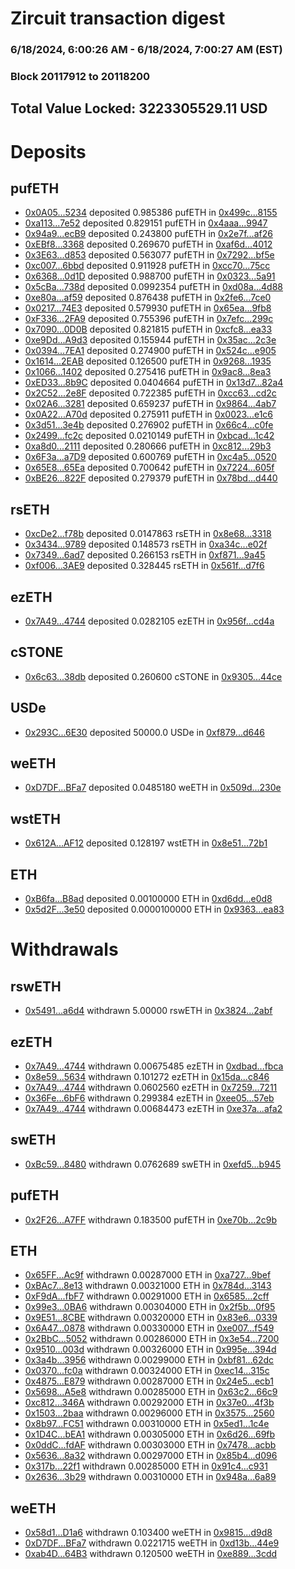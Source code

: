 # Zircuit transaction digest
### 6/18/2024, 6:00:26 AM - 6/18/2024, 7:00:27 AM (EST)
### Block 20117912 to 20118200

## Total Value Locked: 3223305529.11 USD

# Deposits
## pufETH
- [0x0A05...5234](https://etherscan.io/address/0x0A05A4fb9252848efe59ffaEf8335fB508a25234) deposited 0.985386 pufETH in [0x499c...8155](https://etherscan.io/tx/0x0A05A4fb9252848efe59ffaEf8335fB508a25234)
- [0xa113...7e52](https://etherscan.io/address/0xa113C67C976bae15ACc0F1f58288dEE4B13f7e52) deposited 0.829151 pufETH in [0x4aaa...9947](https://etherscan.io/tx/0xa113C67C976bae15ACc0F1f58288dEE4B13f7e52)
- [0x94a9...ecB9](https://etherscan.io/address/0x94a93A01803E56CA6Cc9400066b7e8D77cf5ecB9) deposited 0.243800 pufETH in [0x2e7f...af26](https://etherscan.io/tx/0x94a93A01803E56CA6Cc9400066b7e8D77cf5ecB9)
- [0xEBf8...3368](https://etherscan.io/address/0xEBf860d1044F5081F8Dc39c84618271B96773368) deposited 0.269670 pufETH in [0xaf6d...4012](https://etherscan.io/tx/0xEBf860d1044F5081F8Dc39c84618271B96773368)
- [0x3E63...d853](https://etherscan.io/address/0x3E63e820A911Fd42464F8C83B796Fe6427dDd853) deposited 0.563077 pufETH in [0x7292...bf5e](https://etherscan.io/tx/0x3E63e820A911Fd42464F8C83B796Fe6427dDd853)
- [0xc007...6bbd](https://etherscan.io/address/0xc007681988722F7023A4C653979384Be2c926bbd) deposited 0.911928 pufETH in [0xcc70...75cc](https://etherscan.io/tx/0xc007681988722F7023A4C653979384Be2c926bbd)
- [0x6368...0d1D](https://etherscan.io/address/0x6368ed24Ef10BF79902074af3bfc774390E90d1D) deposited 0.988700 pufETH in [0x0323...5a91](https://etherscan.io/tx/0x6368ed24Ef10BF79902074af3bfc774390E90d1D)
- [0x5cBa...738d](https://etherscan.io/address/0x5cBaC6e08F6D6273C3ee7f929C96C377d94a738d) deposited 0.0992354 pufETH in [0xd08a...4d88](https://etherscan.io/tx/0x5cBaC6e08F6D6273C3ee7f929C96C377d94a738d)
- [0xe80a...af59](https://etherscan.io/address/0xe80aC6e998823834177427cE2011AdC34242af59) deposited 0.876438 pufETH in [0x2fe6...7ce0](https://etherscan.io/tx/0xe80aC6e998823834177427cE2011AdC34242af59)
- [0x0217...74E3](https://etherscan.io/address/0x021733dA3Ff49230F35b1984A09BFe17A16874E3) deposited 0.579930 pufETH in [0x65ea...9fb8](https://etherscan.io/tx/0x021733dA3Ff49230F35b1984A09BFe17A16874E3)
- [0xF336...2FA9](https://etherscan.io/address/0xF3368c440bD869521EDD93F0C719dEb5A6442FA9) deposited 0.755396 pufETH in [0x7efc...299c](https://etherscan.io/tx/0xF3368c440bD869521EDD93F0C719dEb5A6442FA9)
- [0x7090...0D0B](https://etherscan.io/address/0x709066feE37946A95c9017E9ec6b08f22Af80D0B) deposited 0.821815 pufETH in [0xcfc8...ea33](https://etherscan.io/tx/0x709066feE37946A95c9017E9ec6b08f22Af80D0B)
- [0xe9Dd...A9d3](https://etherscan.io/address/0xe9Dd667aa4192774847C39Ac59DaB7016644A9d3) deposited 0.155944 pufETH in [0x35ac...2c3e](https://etherscan.io/tx/0xe9Dd667aa4192774847C39Ac59DaB7016644A9d3)
- [0x0394...7EA1](https://etherscan.io/address/0x0394DCE1Ed32d9f47e66f223fdcD1a62C1977EA1) deposited 0.274900 pufETH in [0x524c...e905](https://etherscan.io/tx/0x0394DCE1Ed32d9f47e66f223fdcD1a62C1977EA1)
- [0x1614...2EAB](https://etherscan.io/address/0x1614c46d5596a566367B525a2d04d39521452EAB) deposited 0.126500 pufETH in [0x9268...1935](https://etherscan.io/tx/0x1614c46d5596a566367B525a2d04d39521452EAB)
- [0x1066...1402](https://etherscan.io/address/0x106669BA1be758aD015199F50693f2c7A47A1402) deposited 0.275416 pufETH in [0x9ac8...8ea3](https://etherscan.io/tx/0x106669BA1be758aD015199F50693f2c7A47A1402)
- [0xED33...8b9C](https://etherscan.io/address/0xED335cc1420794B2A3b7ce49501FbffAaAB18b9C) deposited 0.0404664 pufETH in [0x13d7...82a4](https://etherscan.io/tx/0xED335cc1420794B2A3b7ce49501FbffAaAB18b9C)
- [0x2C52...2e8F](https://etherscan.io/address/0x2C52EbB92055A11490F75f9A9Dc0585B73202e8F) deposited 0.722385 pufETH in [0xcc63...cd2c](https://etherscan.io/tx/0x2C52EbB92055A11490F75f9A9Dc0585B73202e8F)
- [0x02A6...3281](https://etherscan.io/address/0x02A609C6F08ccEf1385753E2aB42F4BE237f3281) deposited 0.659237 pufETH in [0x9864...4ab7](https://etherscan.io/tx/0x02A609C6F08ccEf1385753E2aB42F4BE237f3281)
- [0x0A22...A70d](https://etherscan.io/address/0x0A225e4738B94bB81Cb1f0e4E79FB821Ab0aA70d) deposited 0.275911 pufETH in [0x0023...e1c6](https://etherscan.io/tx/0x0A225e4738B94bB81Cb1f0e4E79FB821Ab0aA70d)
- [0x3d51...3e4b](https://etherscan.io/address/0x3d51fA5A0ef81Cc0acac8F44dC36a4E5887C3e4b) deposited 0.276902 pufETH in [0x66c4...c0fe](https://etherscan.io/tx/0x3d51fA5A0ef81Cc0acac8F44dC36a4E5887C3e4b)
- [0x2499...fc2c](https://etherscan.io/address/0x2499fc9B9baCFa7489a4eda5D7429B72930efc2c) deposited 0.0210149 pufETH in [0xbcad...1c42](https://etherscan.io/tx/0x2499fc9B9baCFa7489a4eda5D7429B72930efc2c)
- [0xa8d0...2111](https://etherscan.io/address/0xa8d0EEaadF0DA0D6ff21F534FA51C0Cb1b302111) deposited 0.280666 pufETH in [0xc812...29b3](https://etherscan.io/tx/0xa8d0EEaadF0DA0D6ff21F534FA51C0Cb1b302111)
- [0x6F3a...a7D9](https://etherscan.io/address/0x6F3a25FBBF62A78C5e9CA96235cabbEb1985a7D9) deposited 0.600769 pufETH in [0xc4a5...0520](https://etherscan.io/tx/0x6F3a25FBBF62A78C5e9CA96235cabbEb1985a7D9)
- [0x65E8...65Ea](https://etherscan.io/address/0x65E8a8Bb335A75eD7ea3e741bF32b2C6949965Ea) deposited 0.700642 pufETH in [0x7224...605f](https://etherscan.io/tx/0x65E8a8Bb335A75eD7ea3e741bF32b2C6949965Ea)
- [0xBE26...822F](https://etherscan.io/address/0xBE262FCD1E206BAc728b47Cd2Ad116A757C6822F) deposited 0.279379 pufETH in [0x78bd...d440](https://etherscan.io/tx/0xBE262FCD1E206BAc728b47Cd2Ad116A757C6822F)
## rsETH
- [0xcDe2...f78b](https://etherscan.io/address/0xcDe273fB41A2dA3C4cd5baAa1A192e1c3D0cf78b) deposited 0.0147863 rsETH in [0x8e68...3318](https://etherscan.io/tx/0xcDe273fB41A2dA3C4cd5baAa1A192e1c3D0cf78b)
- [0x3434...9789](https://etherscan.io/address/0x34349c5569e7B846c3558961552D2202760A9789) deposited 0.148573 rsETH in [0xa34c...e02f](https://etherscan.io/tx/0x34349c5569e7B846c3558961552D2202760A9789)
- [0x7349...6ad7](https://etherscan.io/address/0x7349220DBFD44f5267f8A4c87acEC046D2BF6ad7) deposited 0.266153 rsETH in [0xf871...9a45](https://etherscan.io/tx/0x7349220DBFD44f5267f8A4c87acEC046D2BF6ad7)
- [0xf006...3AE9](https://etherscan.io/address/0xf0066AD5e84C354d868d26E9e28fc62f09443AE9) deposited 0.328445 rsETH in [0x561f...d7f6](https://etherscan.io/tx/0xf0066AD5e84C354d868d26E9e28fc62f09443AE9)
## ezETH
- [0x7A49...4744](https://etherscan.io/address/0x7A493Be5c2ce014cD049Bf178a1ac0Db1B434744) deposited 0.0282105 ezETH in [0x956f...cd4a](https://etherscan.io/tx/0x7A493Be5c2ce014cD049Bf178a1ac0Db1B434744)
## cSTONE
- [0x6c63...38db](https://etherscan.io/address/0x6c631959bdc7B98Aa4C80eC6e5723dE538D538db) deposited 0.260600 cSTONE in [0x9305...44ce](https://etherscan.io/tx/0x6c631959bdc7B98Aa4C80eC6e5723dE538D538db)
## USDe
- [0x293C...6E30](https://etherscan.io/address/0x293C6937D8D82e05B01335F7B33FBA0c8e256E30) deposited 50000.0 USDe in [0xf879...d646](https://etherscan.io/tx/0x293C6937D8D82e05B01335F7B33FBA0c8e256E30)
## weETH
- [0xD7DF...BFa7](https://etherscan.io/address/0xD7DF7E085214743530afF339aFC420c7c720BFa7) deposited 0.0485180 weETH in [0x509d...230e](https://etherscan.io/tx/0xD7DF7E085214743530afF339aFC420c7c720BFa7)
## wstETH
- [0x612A...AF12](https://etherscan.io/address/0x612Ad70ee7dEf0934A2Dc5AF40cB81f8B8E7AF12) deposited 0.128197 wstETH in [0x8e51...72b1](https://etherscan.io/tx/0x612Ad70ee7dEf0934A2Dc5AF40cB81f8B8E7AF12)
## ETH
- [0xB6fa...B8ad](https://etherscan.io/address/0xB6fa833Ba3fb9b2d75B3a95b016360942cAfB8ad) deposited 0.00100000 ETH in [0xd6dd...e0d8](https://etherscan.io/tx/0xB6fa833Ba3fb9b2d75B3a95b016360942cAfB8ad)
- [0x5d2F...3e50](https://etherscan.io/address/0x5d2F1977eDe802804D986950234D3e40B0a63e50) deposited 0.0000100000 ETH in [0x9363...ea83](https://etherscan.io/tx/0x5d2F1977eDe802804D986950234D3e40B0a63e50)
# Withdrawals
## rswETH
- [0x5491...a6d4](https://etherscan.io/address/0x5491799C40480F4A92730ac9D6BbeD748090a6d4) withdrawn 5.00000 rswETH in [0x3824...2abf](https://etherscan.io/tx/0x5491799C40480F4A92730ac9D6BbeD748090a6d4)
## ezETH
- [0x7A49...4744](https://etherscan.io/address/0x7A493Be5c2ce014cD049Bf178a1ac0Db1B434744) withdrawn 0.00675485 ezETH in [0xdbad...fbca](https://etherscan.io/tx/0x7A493Be5c2ce014cD049Bf178a1ac0Db1B434744)
- [0x8e59...5634](https://etherscan.io/address/0x8e592dB3791a232601ee6AAb13f5435e3dc25634) withdrawn 0.101272 ezETH in [0x15da...c846](https://etherscan.io/tx/0x8e592dB3791a232601ee6AAb13f5435e3dc25634)
- [0x7A49...4744](https://etherscan.io/address/0x7A493Be5c2ce014cD049Bf178a1ac0Db1B434744) withdrawn 0.0602560 ezETH in [0x7259...7211](https://etherscan.io/tx/0x7A493Be5c2ce014cD049Bf178a1ac0Db1B434744)
- [0x36Fe...6bF6](https://etherscan.io/address/0x36Fef7F36705169816E44FF1070Ac3f6Ad796bF6) withdrawn 0.299384 ezETH in [0xee05...57eb](https://etherscan.io/tx/0x36Fef7F36705169816E44FF1070Ac3f6Ad796bF6)
- [0x7A49...4744](https://etherscan.io/address/0x7A493Be5c2ce014cD049Bf178a1ac0Db1B434744) withdrawn 0.00684473 ezETH in [0xe37a...afa2](https://etherscan.io/tx/0x7A493Be5c2ce014cD049Bf178a1ac0Db1B434744)
## swETH
- [0xBc59...8480](https://etherscan.io/address/0xBc59BC6F063287e63C4df600a0F8f768AA778480) withdrawn 0.0762689 swETH in [0xefd5...b945](https://etherscan.io/tx/0xBc59BC6F063287e63C4df600a0F8f768AA778480)
## pufETH
- [0x2F26...A7FF](https://etherscan.io/address/0x2F26e567A5f64279172986f86985D4f4C068A7FF) withdrawn 0.183500 pufETH in [0xe70b...2c9b](https://etherscan.io/tx/0x2F26e567A5f64279172986f86985D4f4C068A7FF)
## ETH
- [0x65FF...Ac9f](https://etherscan.io/address/0x65FF12c6bdc5C8Db4e0B0D4b7067C3fBdA08Ac9f) withdrawn 0.00287000 ETH in [0xa727...9bef](https://etherscan.io/tx/0x65FF12c6bdc5C8Db4e0B0D4b7067C3fBdA08Ac9f)
- [0xBAc7...8e13](https://etherscan.io/address/0xBAc7E2d89f5b609CBb4b98E342410793Bb1E8e13) withdrawn 0.00321000 ETH in [0x784d...3143](https://etherscan.io/tx/0xBAc7E2d89f5b609CBb4b98E342410793Bb1E8e13)
- [0xF9dA...fbF7](https://etherscan.io/address/0xF9dA4F728585d5689331E56444aC8aF88796fbF7) withdrawn 0.00291000 ETH in [0x6585...2cff](https://etherscan.io/tx/0xF9dA4F728585d5689331E56444aC8aF88796fbF7)
- [0x99e3...0BA6](https://etherscan.io/address/0x99e3f95F7E5325B0685eB206A388E8048AEb0BA6) withdrawn 0.00304000 ETH in [0x2f5b...0f95](https://etherscan.io/tx/0x99e3f95F7E5325B0685eB206A388E8048AEb0BA6)
- [0x9E51...8CBE](https://etherscan.io/address/0x9E517230FCDcFD7B970849b59eB4a782CbDf8CBE) withdrawn 0.00320000 ETH in [0x83e6...0339](https://etherscan.io/tx/0x9E517230FCDcFD7B970849b59eB4a782CbDf8CBE)
- [0x6A47...0878](https://etherscan.io/address/0x6A471c38CEcaab05e766e345f8509EA52fC10878) withdrawn 0.00330000 ETH in [0xe007...f549](https://etherscan.io/tx/0x6A471c38CEcaab05e766e345f8509EA52fC10878)
- [0x2BbC...5052](https://etherscan.io/address/0x2BbCe598C50b8b193dAB71e7D1BBD146EfC35052) withdrawn 0.00286000 ETH in [0x3e54...7200](https://etherscan.io/tx/0x2BbCe598C50b8b193dAB71e7D1BBD146EfC35052)
- [0x9510...003d](https://etherscan.io/address/0x95102E37393699aFE41a7e38b7e3ca04fC2b003d) withdrawn 0.00326000 ETH in [0x995e...394d](https://etherscan.io/tx/0x95102E37393699aFE41a7e38b7e3ca04fC2b003d)
- [0x3a4b...3956](https://etherscan.io/address/0x3a4b43858890Fc6f0A79d949a8013695B0263956) withdrawn 0.00299000 ETH in [0xbf81...62dc](https://etherscan.io/tx/0x3a4b43858890Fc6f0A79d949a8013695B0263956)
- [0x0370...fc0a](https://etherscan.io/address/0x03708082e17b89c43429c8c40558E2a6DE58fc0a) withdrawn 0.00324000 ETH in [0xec14...315c](https://etherscan.io/tx/0x03708082e17b89c43429c8c40558E2a6DE58fc0a)
- [0x4875...E879](https://etherscan.io/address/0x4875e96c96880b30Ac41552e5cD153d3F17CE879) withdrawn 0.00287000 ETH in [0x24e5...ecb1](https://etherscan.io/tx/0x4875e96c96880b30Ac41552e5cD153d3F17CE879)
- [0x5698...A5e8](https://etherscan.io/address/0x56982738B4078c6ebeDeeE6474d4A3a5823EA5e8) withdrawn 0.00285000 ETH in [0x63c2...66c9](https://etherscan.io/tx/0x56982738B4078c6ebeDeeE6474d4A3a5823EA5e8)
- [0xc812...346A](https://etherscan.io/address/0xc812d5d61E035bB700e30c695F0eCD67Dd51346A) withdrawn 0.00292000 ETH in [0x37e0...4f3b](https://etherscan.io/tx/0xc812d5d61E035bB700e30c695F0eCD67Dd51346A)
- [0x1503...2baa](https://etherscan.io/address/0x1503F1B2BdcC97812Ae2dE152AF811b4370c2baa) withdrawn 0.00296000 ETH in [0x3575...2560](https://etherscan.io/tx/0x1503F1B2BdcC97812Ae2dE152AF811b4370c2baa)
- [0x8b97...FC51](https://etherscan.io/address/0x8b97ecD2A11D8139C6d6c789728B29351716FC51) withdrawn 0.00310000 ETH in [0x5ed1...1c4e](https://etherscan.io/tx/0x8b97ecD2A11D8139C6d6c789728B29351716FC51)
- [0x1D4C...bEA1](https://etherscan.io/address/0x1D4C60899ad4404DcbE04050FDf859AB1466bEA1) withdrawn 0.00305000 ETH in [0x6d26...69fb](https://etherscan.io/tx/0x1D4C60899ad4404DcbE04050FDf859AB1466bEA1)
- [0x0ddC...fdAF](https://etherscan.io/address/0x0ddC9DAbb35224B791312f776F8bc6d923a7fdAF) withdrawn 0.00303000 ETH in [0x7478...acbb](https://etherscan.io/tx/0x0ddC9DAbb35224B791312f776F8bc6d923a7fdAF)
- [0x5636...8a32](https://etherscan.io/address/0x56367386F2da0000654829D9Ef55098c62928a32) withdrawn 0.00297000 ETH in [0x85b4...d096](https://etherscan.io/tx/0x56367386F2da0000654829D9Ef55098c62928a32)
- [0x317b...22f1](https://etherscan.io/address/0x317b122E7D16A6c487cc1091caF92BCf7eef22f1) withdrawn 0.00285000 ETH in [0x91c4...c931](https://etherscan.io/tx/0x317b122E7D16A6c487cc1091caF92BCf7eef22f1)
- [0x2636...3b29](https://etherscan.io/address/0x263657e6b6cFcF524E5CC5514B208e1f98113b29) withdrawn 0.00310000 ETH in [0x948a...6a89](https://etherscan.io/tx/0x263657e6b6cFcF524E5CC5514B208e1f98113b29)
## weETH
- [0x58d1...D1a6](https://etherscan.io/address/0x58d10F4be7660368ba5E5f5362f926308ad1D1a6) withdrawn 0.103400 weETH in [0x9815...d9d8](https://etherscan.io/tx/0x58d10F4be7660368ba5E5f5362f926308ad1D1a6)
- [0xD7DF...BFa7](https://etherscan.io/address/0xD7DF7E085214743530afF339aFC420c7c720BFa7) withdrawn 0.0221715 weETH in [0xd13b...44e9](https://etherscan.io/tx/0xD7DF7E085214743530afF339aFC420c7c720BFa7)
- [0xab4D...64B3](https://etherscan.io/address/0xab4D5a9cf8F89916c9435e72f2520914a50664B3) withdrawn 0.120500 weETH in [0xe889...3cdd](https://etherscan.io/tx/0xab4D5a9cf8F89916c9435e72f2520914a50664B3)
